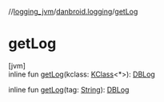 //[logging_jvm](../../index.md)/[danbroid.logging](index.md)/[getLog](get-log.md)

# getLog

[jvm]\
inline fun [getLog](get-log.md)(kclass: [KClass](https://kotlinlang.org/api/latest/jvm/stdlib/kotlin.reflect/-k-class/index.html)&lt;*&gt;): [DBLog](-d-b-log/index.md)

inline fun [getLog](get-log.md)(tag: [String](https://kotlinlang.org/api/latest/jvm/stdlib/kotlin/-string/index.html)): [DBLog](-d-b-log/index.md)
